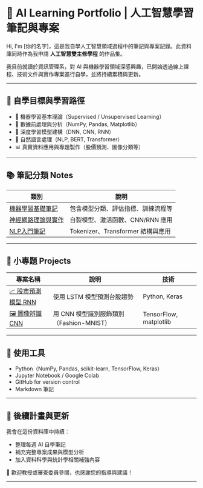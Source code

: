# 🧠 AI Learning Portfolio | 人工智慧學習筆記與專案

Hi, I'm [你的名字]，這是我自學人工智慧領域過程中的筆記與專案記錄。此資料庫同時作為我申請 **人工智慧雙主修學程** 的作品集。

我目前就讀於資訊管理系，對 AI 與機器學習領域深感興趣，已開始透過線上課程、技術文件與實作專案進行自學，並將持續累積與更新。

---

## 🌱 自學目標與學習路徑

- 📘 機器學習基本理論（Supervised / Unsupervised Learning）
- 🔢 數據前處理與分析（NumPy, Pandas, Matplotlib）
- 🤖 深度學習模型建構（DNN, CNN, RNN）
- 🧠 自然語言處理（NLP, BERT, Transformer）
- 📊 真實資料應用與專題製作（股價預測、圖像分類等）

---

## 📚 筆記分類 Notes

| 類別 | 說明 |
|------|------|
| [機器學習基礎筆記](./01_Machine_Learning/notes.md) | 包含模型分類、評估指標、訓練流程等 |
| [神經網路理論與實作](./02_Deep_Learning/nn_notes.md) | 自製模型、激活函數、CNN/RNN 應用 |
| [NLP入門筆記](./03_NLP/bert_notes.md) | Tokenizer、Transformer 結構與應用 |

---

## 🧪 小專題 Projects

| 專案名稱 | 說明 | 技術 |
|----------|------|------|
| [📈 股市預測模型 RNN](./04_Projects/stock_forecast_RNN) | 使用 LSTM 模型預測台股趨勢 | Python, Keras |
| [🖼️ 圖像辨識 CNN](./04_Projects/image_classifier_CNN) | 用 CNN 模型識別服飾類別（Fashion-MNIST） | TensorFlow, matplotlib |

---

## 🔧 使用工具

- Python（NumPy, Pandas, scikit-learn, TensorFlow, Keras）
- Jupyter Notebook / Google Colab
- GitHub for version control
- Markdown 筆記

---

## 💬 後續計畫與更新

我會在這份資料庫中持續：
- 整理每週 AI 自學筆記
- 補充完整專案成果與模型分析
- 加入資料科學與統計學相關補強內容

📌 歡迎教授或審查委員參閱，也感謝您的指導與建議！

---
